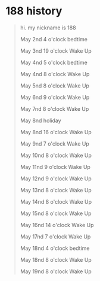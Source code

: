 # 188 history

> hi. my nickname is 188 
> 
> May 2nd 4 o'clock bedtime
> 
> May 3nd 19 o'clock Wake Up
> 
> May 4nd 5 o'clock bedtime
> 
> May 4nd 8 o'clock Wake Up
> 
> May 5nd 8 o'clock Wake Up
>
> May 6nd 9 o'clock Wake Up
>
> May 7nd 8 o'clock Wake Up
>
> May 8nd holiday
>
> May 8nd 16 o'clock Wake Up
>
> May 9nd 7 o'clock Wake Up
>
> May 10nd 8 o'clock Wake Up
>
> May 11nd 9 o'clock Wake Up
>
> May 12nd 9 o'clock Wake Up
>
> May 13nd 8 o'clock Wake Up
>
> May 14nd 8 o'clock Wake Up
>
> May 15nd 8 o'clock Wake Up
>
> May 16nd 14 o'clock Wake Up
>
> May 17nd 7 o'clock Wake Up
> 
> May 18nd 4 o'clock bedtime
>
> May 18nd 8 o'clock Wake Up
>
> May 19nd 8 o'clock Wake Up

